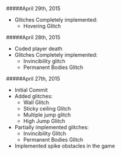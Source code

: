 #####April 29th, 2015
- Glitches Completely implemented:
	- Hovering Glitch

#####April 28th, 2015
- Coded player death
- Glitches Completely implemented:
	- Invincibility glitch
	- Permanent Bodies Glitch

#####April 27th, 2015
- Initial Commit
- Added glitches:
	- Wall Glitch
	- Sticky ceiling Glitch
	- Multiple jump glitch
	- High Jump Glitch
- Partially implemented glitches:
	- Invincibility Glitch
	- Permanent Bodies Glitch
- Implemented spike obstacles in the game
